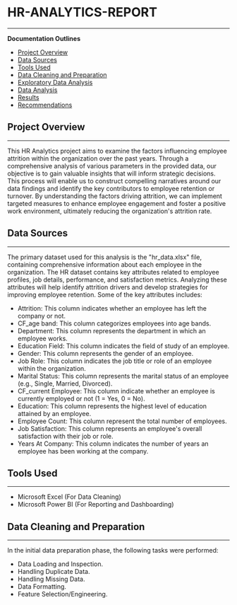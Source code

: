 # HR-ANALYTICS-REPORT
---

**Documentation Outlines**

- [Project Overview](#project-overview)
- [Data Sources](#data-sources)
- [Tools Used](#tools-used)
- [Data Cleaning and Preparation](#data-cleaning-and-preparation)
- [Exploratory Data Analysis](#exploratory-data-analysis)
- [Data Analysis](#data-analysis)
- [Results](#results)
- [Recommendations](#recommendations)

## Project Overview
---
This HR Analytics project aims to examine the factors influencing employee attrition within the organization over the past years. Through a comprehensive analysis of various   parameters in the provided data, our objective is to gain valuable insights that will inform strategic decisions. This process will enable us to construct compelling narratives around our data findings and identify the key contributors to employee retention or turnover. By understanding the factors driving attrition, we can implement targeted measures to enhance employee engagement and foster a positive work environment, ultimately reducing the organization's attrition rate.

## Data Sources
---
The primary dataset used for this analysis is the "hr_data.xlsx" file, containing comprehensive information about each employee in the organization. The HR dataset contains key attributes related to employee profiles, job details, performance, and satisfaction metrics. Analyzing these attributes will help identify attrition drivers and develop strategies for improving employee retention. Some of the key attributes includes:

- Attrition: This column indicates whether an employee has left the company or not.
- CF_age band: This column categorizes employees into age bands.
- Department: This column represents the department in which an employee works.
- Education Field: This column indicates the field of study of an employee.
- Gender: This column represents the gender of an employee.
- Job Role: This column indicates the job title or role of an employee within the organization.
- Marital Status: This column represents the marital status of an employee (e.g., Single, Married, Divorced).
- CF_current Employee: This column indicate whether an employee is currently employed or not (1 = Yes, 0 = No).
- Education: This column represents the highest level of education attained by an employee.
- Employee Count: This column represent the total number of employees.
- Job Satisfaction: This column represents an employee's overall satisfaction with their job or role.
- Years At Company: This column indicates the number of years an employee has been working at the company.

## Tools Used
---
- Microsoft Excel (For Data Cleaning) 
- Microsoft Power BI (For Reporting and Dashboarding)

## Data Cleaning and Preparation
---
In the initial data preparation phase, the following tasks were performed:
- Data Loading and Inspection.
- Handling Duplicate Data.
- Handling Missing Data.
- Data Formatting.
- Feature Selection/Engineering.








